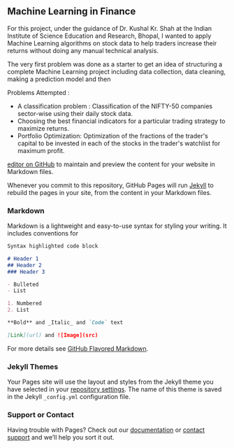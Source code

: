 ## Machine Learning in Finance

For this project, under the guidance of Dr. Kushal Kr. Shah at the Indian Institute of Science Education and Research, Bhopal, I wanted to apply Machine Learning algorithms on stock data to help traders increase their returns without doing any manual technical analysis.

The very first problem was done as a starter to get an idea of structuring a complete Machine Learning project including data collection, data cleaning, making a prediction model and then 


Problems Attempted : 
* A classification problem : Classification of the NIFTY-50 companies sector-wise using their daily stock data. 
* Choosing the best financial indicators for a particular trading strategy to maximize returns.
* Portfolio Optimization: Optimization of the fractions of the trader's capital to be invested in each of the stocks in the trader's watchlist for maximum profit.





[editor on GitHub](https://github.com/ankurguria/MultiClass-Classification-of-stock-data-sectorwise-using-Scikit-Learn/edit/master/README.md) to maintain and preview the content for your website in Markdown files.

Whenever you commit to this repository, GitHub Pages will run [Jekyll](https://jekyllrb.com/) to rebuild the pages in your site, from the content in your Markdown files.

### Markdown

Markdown is a lightweight and easy-to-use syntax for styling your writing. It includes conventions for

```markdown
Syntax highlighted code block

# Header 1
## Header 2
### Header 3

- Bulleted
- List

1. Numbered
2. List

**Bold** and _Italic_ and `Code` text

[Link](url) and ![Image](src)
```

For more details see [GitHub Flavored Markdown](https://guides.github.com/features/mastering-markdown/).

### Jekyll Themes

Your Pages site will use the layout and styles from the Jekyll theme you have selected in your [repository settings](https://github.com/ankurguria/MultiClass-Classification-of-stock-data-sectorwise-using-Scikit-Learn/settings). The name of this theme is saved in the Jekyll `_config.yml` configuration file.

### Support or Contact

Having trouble with Pages? Check out our [documentation](https://help.github.com/categories/github-pages-basics/) or [contact support](https://github.com/contact) and we’ll help you sort it out.
